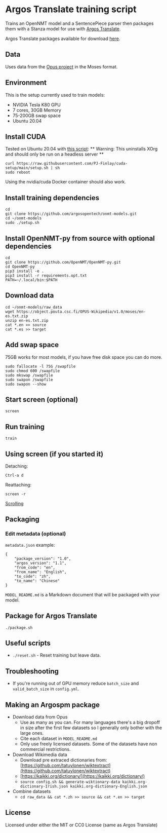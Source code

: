 # Argos Translate training script

Trains an OpenNMT model and a SentencePiece parser then packages them with a Stanza model for use with [Argos Translate](https://github.com/argosopentech/argos-translate). 

Argos Translate packages available for download [here](https://drive.google.com/drive/folders/11wxM3Ze7NCgOk_tdtRjwet10DmtvFu3i).

## Data
Uses data from the [Opus project](http://opus.nlpl.eu/) in the Moses format.

## Environment
This is the setup currently used to train models:
- NVIDIA Tesla K80 GPU
- 7 cores, 30GB Memory
- 75-200GB swap space
- Ubuntu 20.04

## Install CUDA
Tested on Ubuntu 20.04 with [this script](https://github.com/PJ-Finlay/cuda-setup):
** Warning: This uninstalls XOrg and should only be run on a headless server **
```
curl https://raw.githubusercontent.com/PJ-Finlay/cuda-setup/main/setup.sh | sh
sudo reboot

```
Using the nvidia/cuda Docker container should also work.

## Install training dependencies
```
cd
git clone https://github.com/argosopentech/onmt-models.git
cd ~/onmt-models
sudo ./setup.sh

```

## Install OpenNMT-py from source with optional dependencies
```
cd
git clone https://github.com/OpenNMT/OpenNMT-py.git
cd OpenNMT-py
pip3 install -e .
pip3 install -r requirements.opt.txt
PATH=~/.local/bin:$PATH

```

## Download data
```
cd ~/onmt-models/raw_data
wget https://object.pouta.csc.fi/OPUS-Wikipedia/v1.0/moses/en-es.txt.zip
unzip en-es.txt.zip
cat *.en >> source
cat *.es >> target

```

## Add swap space
75GB works for most models, if you have free disk space you can do more.
```
sudo fallocate -l 75G /swapfile
sudo chmod 600 /swapfile
sudo mkswap /swapfile
sudo swapon /swapfile
sudo swapon --show

```

## Start screen (optional)
```
screen

```

## Run training
```
train

```

## Using screen (if you started it)
Detaching:
```
Ctrl-a d

```
Reattaching:
```
screen -r

```
[Scrolling](https://unix.stackexchange.com/questions/40242/scroll-inside-screen-or-pause-output)

## Packaging
### Edit metadata (optional)
`metadata.json` example:
```
{
    "package_version": "1.0",
    "argos_version": "1.1",
    "from_code": "en",
    "from_name": "English",
    "to_code": "zh",
    "to_name": "Chinese"
}
```

`MODEL_README.md` is a Markdown document that will be packaged with your model.

## Package for Argos Translate
```
./package.sh
```

## Useful scripts
- `./reset.sh` - Reset training but leave data.

## Troubleshooting
- If you're running out of GPU memory reduce `batch_size` and `valid_batch_size` in `config.yml`.

## Making an Argospm package
- Download data from Opus
    - Use as many as you can. For many languages there's a big dropoff in size after the first few datasets so I generally only bother with the large ones.
    - Cite each dataset in `MODEL_README.md`
    - Only use freely licensed datasets. Some of the datasets have non commercial restrictions.
 - Download Wikimedia data
    -  Download pre extraced dictionaries from: [https://github.com/tatuylonen/wiktextract](https://github.com/tatuylonen/wiktextract)   
    -  [https://kaikki.org/dictionary/](https://kaikki.org/dictionary/)
    -  `source config.sh && generate-wiktionary-data kaikki.org-dictionary-Irish.json kaikki.org-dictionary-English.json`
 - Combine datasets
     - `cd raw_data && cat *.zh >> source && cat *.en >> target`


## License
Licensed under either the MIT or CC0 License (same as Argos Translate)

